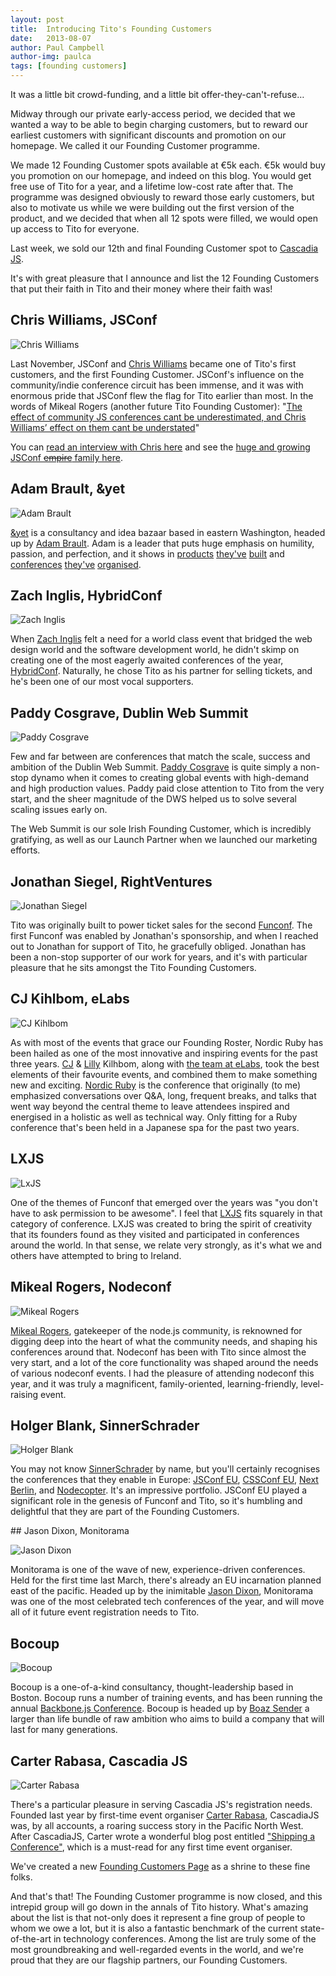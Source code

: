 ```yaml
---
layout: post
title:  Introducing Tito's Founding Customers
date:   2013-08-07
author: Paul Campbell
author-img: paulca
tags: [founding customers]
---
```


It was a little bit crowd-funding, and a little bit offer-they-can't-refuse&hellip;

<!--more-->

Midway through our private early-access period, we decided that we wanted a way to be able to begin charging customers, but to reward our earliest customers with significant discounts and promotion on our homepage. We called it our Founding Customer programme.

We made 12 Founding Customer spots available at €5k each. €5k would buy you promotion on our homepage, and indeed on this blog. You would get free use of Tito for a year, and a lifetime low-cost rate after that. The programme was designed obviously to reward those early customers, but also  to motivate us while we were building out the first version of the product, and we decided that when all 12 spots were filled, we would open up access to Tito for everyone.

Last week, we sold our 12th and final Founding Customer spot to [Cascadia JS](cascadiajs.com).

It's with great pleasure that I announce and list the 12 Founding Customers that put their faith in Tito and their money where their faith was!

## Chris Williams, JSConf

<img class="fc-avatar" src="http://tito.io/assets/founders/cw.png" alt="Chris Williams" />

Last November, JSConf and [Chris Williams](http://twitter.com/voodootikigod) became one of Tito's first customers, and the first Founding Customer. JSConf's influence on the community/indie conference circuit has been immense, and it was with enormous pride that JSConf flew the flag for Tito earlier than most. In the words of Mikeal Rogers (another future Tito Founding Customer): "[The effect of community JS conferences cant be underestimated, and Chris Williams’ effect on them cant be understated](https://twitter.com/mikeal/status/362679187498221568)"

You can [read an interview with Chris here](http://net.tutsplus.com/articles/interview-with-chris-williams/) and see the [huge and growing JSConf <strike>empire</strike> family here](http://jsconf.com/).

## Adam Brault, &yet

<img class="fc-avatar" src="http://tito.io/assets/founders/ab.png" alt="Adam Brault" />

[&yet](http://andyet.com/) is a consultancy and idea bazaar based in eastern Washington, headed up by [Adam Brault](http://twitter.com/adambrault). Adam is a leader that puts huge emphasis on humility, passion, and perfection, and it shows in [products](https://talky.io/) [they've](http://conversat.io/) [built](http://liftsecurity.io/) and [conferences](http://realtimeconf.com/) [they've](http://redisconf.com/) [organised](http://brioconference.com/).

## Zach Inglis, HybridConf

<img class="fc-avatar" src="http://tito.io/assets/founders/zi.png" alt="Zach Inglis" />

When [Zach Inglis](https://twitter.com/zachinglis) felt a need for a world class event that bridged the web design world and the software development world, he didn't skimp on creating one of the most eagerly awaited conferences of the year, [HybridConf](http://hybridconf.net/). Naturally, he chose Tito as his partner for selling tickets, and he's been one of our most vocal supporters.

## Paddy Cosgrave, Dublin Web Summit

<img class="fc-avatar" src="http://tito.io/assets/founders/pc.png" alt="Paddy Cosgrave" />

Few and far between are conferences that match the scale, success and ambition of the Dublin Web Summit. [Paddy Cosgrave](https://twitter.com/paddycosgrave) is quite simply a non-stop dynamo when it comes to creating global events with high-demand and high production values. Paddy paid close attention to Tito from the very start, and the sheer magnitude of the DWS helped us to solve several scaling issues early on.

The Web Summit is our sole Irish Founding Customer, which is incredibly gratifying, as well as our Launch Partner when we launched our marketing efforts.

## Jonathan Siegel, RightVentures

<img class="fc-avatar" src="http://tito.io/assets/founders/js.png" alt="Jonathan Siegel" />

Tito was originally built to power ticket sales for the second [Funconf](http://2011.funconf.com). The first Funconf was enabled by Jonathan's sponsorship, and when I reached out to Jonathan for support of Tito, he gracefully obliged. Jonathan has been a non-stop supporter of our work for years, and it's with particular pleasure that he sits amongst the Tito Founding Customers.

## CJ Kihlbom, eLabs

<img class="fc-avatar" src="http://tito.io/assets/founders/cj.png" alt="CJ Kihlbom" />

As with most of the events that grace our Founding Roster, Nordic Ruby has been hailed as one of the most innovative and inspiring events for the past three years. [CJ](https://twitter.com/cjse) & [Lilly](https://twitter.com/lilly) Kilhbom, along with [the team at eLabs](http://elabs.se), took the best elements of their favourite events, and combined them to make something new and exciting. [Nordic Ruby](http://nordicruby.org/) is the conference that originally (to me) emphasized conversations over Q&A, long, frequent breaks, and talks that went way beyond the central theme to leave attendees inspired and energised in a holistic as well as technical way. Only fitting for a Ruby conference that's been held in a Japanese spa for the past two years. 

## LXJS

<img class="fc-avatar" src="http://tito.io/assets/founders/lxjs.png" alt="LxJS" />

One of the themes of Funconf that emerged over the years was "you don't have to ask permission to be awesome". I feel that [LXJS](https://lxjs.org) fits squarely in that category of conference. LXJS was created to bring the spirit of creativity that its founders found as they visited and participated in conferences around the world. In that sense, we relate very strongly, as it's what we and others have attempted to bring to Ireland.

## Mikeal Rogers, Nodeconf

<img class="fc-avatar" src="http://tito.io/assets/founders/mr.jpg" alt="Mikeal Rogers" />

[Mikeal Rogers](https://twitter.com/mikeal), gatekeeper of the node.js community, is reknowned for digging deep into the heart of what the community needs, and shaping his conferences around that. Nodeconf has been with Tito since almost the very start, and a lot of the core functionality was shaped around the needs of various nodeconf events. I had the pleasure of attending nodeconf this year, and it was truly a magnificent, family-oriented, learning-friendly, level-raising event.

## Holger Blank, SinnerSchrader

<img class="fc-avatar" src="http://tito.io/assets/founders/hb.jpeg" alt="Holger Blank" />

You may not know [SinnerSchrader](http://www.sinnerschrader.com) by name, but you'll certainly recognises the conferences that they enable in Europe: [JSConf EU](jsconf.eu), [CSSConf EU](http://cssconf.eu/), [Next Berlin](http://nextberlin.eu), and [Nodecopter](http://nodecopter.com/). It's an impressive portfolio. JSConf EU played a significant role in the genesis of Funconf and Tito, so it's humbling and delightful that they are part of the Founding Customers.

## Jason Dixon, Monitorama

<img class="fc-avatar" src="http://tito.io/assets/founders/jd.png" alt="Jason Dixon" />

Monitorama is one of the wave of new, experience-driven conferences. Held for the first time last March, there's already an EU incarnation planned east of the pacific. Headed up by the inimitable [Jason Dixon](https://twitter.com/obfuscurity), Monitorama was one of the most celebrated tech conferences of the year, and will move all of it future event registration needs to Tito.

## Bocoup

<img class="fc-avatar" src="http://tito.io/assets/founders/bocoup.png" alt="Bocoup" />

Bocoup is a one-of-a-kind consultancy, thought-leadership based in Boston. Bocoup runs a number of training events, and has been running the annual [Backbone.js Conference](http://backboneconf.com). Bocoup is headed up by [Boaz Sender](http://twitter.com/boazsender) a larger than life bundle of raw ambition who aims to build a company that will last for many generations.

## Carter Rabasa, Cascadia JS

<img class="fc-avatar" src="http://tito.io/assets/founders/cr.png" alt="Carter Rabasa" />

There's a particular pleasure in serving Cascadia JS's registration needs. Founded last year by first-time event organiser [Carter Rabasa](https://twitter.com/CarterRabasa), CascadiaJS was, by all accounts, a roaring success story in the Pacific North West. After CascadiaJS, Carter wrote a wonderful blog post entitled ["Shipping a Conference"](http://www.twilio.com/blog/2012/11/shipping-a-conference-cascadiajs.html), which is a must-read for any first time event organiser.

We've created a new [Founding Customers Page](https://tito.io/fc) as a shrine to these fine folks.

And that's that! The Founding Customer programme is now closed, and this intrepid group will go down in the annals of Tito history. What's amazing about the list is that not-only does it represent a fine group of people to whom we owe a lot, but it is also a fantastic benchmark of the current state-of-the-art in technology conferences. Among the list are truly some of the most groundbreaking and well-regarded events in the world, and we're proud that they are our flagship partners, our Founding Customers.